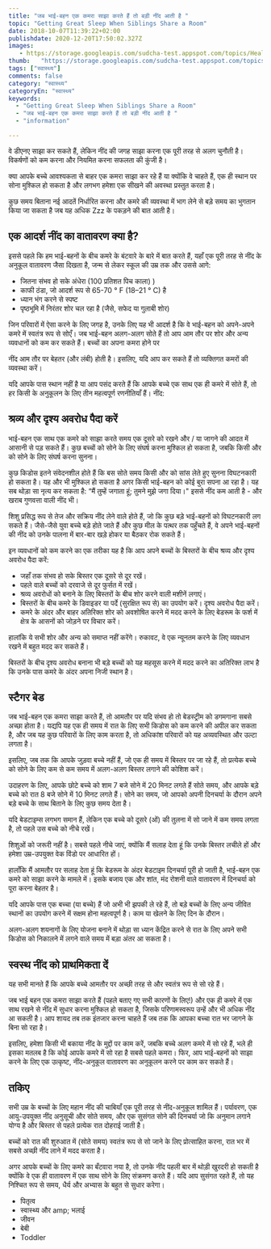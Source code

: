 ```yaml
---
title: "जब भाई-बहन एक कमरा साझा करते हैं तो बड़ी नींद आती है "
topic: "Getting Great Sleep When Siblings Share a Room"
date: 2018-10-07T11:39:22+02:00
publishdate: 2020-12-20T17:50:02.327Z
images: 
   - https://storage.googleapis.com/sudcha-test.appspot.com/topics/Health/default-selection/12.jpg
thumb:   "https://storage.googleapis.com/sudcha-test.appspot.com/topics/Health/default-selection/thumb/12.jpg"
tags: ["स्वास्थ्य"]
comments: false
category: "स्वास्थ्य"
categoryEn: "स्वास्थ्य"
keywords: 
  - "Getting Great Sleep When Siblings Share a Room"
  - "जब भाई-बहन एक कमरा साझा करते हैं तो बड़ी नींद आती है "
  - "information"

---
```

<p> वे डीएनए साझा कर सकते हैं, लेकिन नींद की जगह साझा करना एक पूरी तरह से अलग चुनौती है। विकर्षणों को कम करना और नियमित करना सफलता की कुंजी है। </p> <p> क्या आपके बच्चे आवश्यकता से बाहर एक कमरा साझा कर रहे हैं या क्योंकि वे चाहते हैं, एक ही स्थान पर सोना मुश्किल हो सकता है और लगभग हमेशा एक सीखने की अवस्था प्रस्तुत करता है। </p> <p> कुछ समय बिताना नई आदतें निर्धारित करना और कमरे की व्यवस्था में भाग लेने से बड़े समय का भुगतान किया जा सकता है जब यह अधिक Zzz के पकड़ने की बात आती है। </p> <h2> एक आदर्श नींद का वातावरण क्या है? </h2> <? p> इससे पहले कि हम भाई-बहनों के बीच कमरे के बंटवारे के बारे में बात करते हैं, यहाँ एक पूरी तरह से नींद के अनुकूल वातावरण जैसा दिखता है, जन्म से लेकर स्कूल की उम्र तक और उससे आगे: </p> <ul> <li> जितना संभव हो सके अंधेरा (100 प्रतिशत पिच काला) ) </li> <li> काफी ठंडा, जो आदर्श रूप से 65-70 ° F (18–21 ° C) है </li> <li> ध्यान भंग करने से स्पष्ट </li> <li> पृष्ठभूमि में निरंतर शोर चल रहा है (जैसे, सफेद या गुलाबी शोर) </li> </ul> <p> जिन परिवारों में ऐसा करने के लिए जगह है, उनके लिए यह भी आदर्श है कि वे भाई-बहन को अपने-अपने कमरे में स्वतंत्र रूप से सोएँ। जब भाई-बहन अलग-अलग सोते हैं तो आप आम तौर पर शोर और अन्य व्यवधानों को कम कर सकते हैं। बच्चों का अपना कमरा होने पर </p> <p> नींद आम तौर पर बेहतर (और लंबी) होती है। इसलिए, यदि आप कर सकते हैं तो व्यक्तिगत कमरों की व्यवस्था करें। </p> <p> यदि आपके पास स्थान नहीं है या आप पसंद करते हैं कि आपके बच्चे एक साथ एक ही कमरे में सोते हैं, तो हर किसी के अनुकूलन के लिए तीन महत्वपूर्ण रणनीतियाँ हैं। नींद: </p> <h2> श्रव्य और दृश्य अवरोध पैदा करें </h2> <p> भाई-बहन एक साथ एक कमरे को साझा करते समय एक दूसरे को रखने और / या जागने की आदत में आसानी से पड़ सकते हैं। कुछ बच्चों को सोने के लिए संघर्ष करना मुश्किल हो सकता है, जबकि किसी और को सोने के लिए संघर्ष करना सुनना। </p> <p> कुछ किडोस इतने संवेदनशील होते हैं कि बस सोते समय किसी और को सांस लेते हुए सुनना विघटनकारी हो सकता है। यह और भी मुश्किल हो सकता है अगर किसी भाई-बहन को कोई बुरा सपना आ रहा है। यह सब थोड़ा सा नृत्य कर सकता है: “मैं तुम्हें जगाता हूं; तुमने मुझे जगा दिया।" इससे नींद कम आती है - और खराब गुणवत्ता वाली नींद भी। </p> <p> शिशु प्रसिद्ध रूप से तेज और सक्रिय नींद लेने वाले होते हैं, जो कि कुछ बड़े भाई-बहनों को विघटनकारी लग सकते हैं। जैसे-जैसे युवा बच्चे बड़े होते जाते हैं और कुछ मील के पत्थर तक पहुँचते हैं, वे अपने भाई-बहनों की नींद को उनके पालना में बार-बार खड़े होकर या बैठकर रोक सकते हैं। </p> <p> इन व्यवधानों को कम करने का एक तरीका यह है कि आप अपने बच्चों के बिस्तरों के बीच श्रव्य और दृश्य अवरोध पैदा करें: </p> <ul> <li> जहाँ तक संभव हो सके बिस्तर एक दूसरे से दूर रखें। </li> <li> पहले वाले बच्चों को दरवाजे से दूर फुर्सत में रखें। </li> <li> श्रव्य अवरोधों को बनाने के लिए बिस्तरों के बीच शोर करने वाली मशीनें लगाएं। </li> <li> बिस्तरों के बीच कमरे के डिवाइडर या पर्दे (सुरक्षित रूप से) का उपयोग करें। दृश्य अवरोध पैदा करें। </li> <li> कमरे के अंदर और बाहर अतिरिक्त शोर को अवशोषित करने में मदद करने के लिए बेडरूम के फर्श में क्षेत्र के आसनों को जोड़ने पर विचार करें। </li> </ul> <p> हालांकि ये सभी शोर और अन्य को समाप्त नहीं करेंगे। रुकावट, वे एक न्यूनतम करने के लिए व्यवधान रखने में बहुत मदद कर सकते हैं। </p> <p> बिस्तरों के बीच दृश्य अवरोध बनाना भी बड़े बच्चों को यह महसूस करने में मदद करने का अतिरिक्त लाभ है कि उनके पास कमरे के अंदर अपना निजी स्थान है। </p> <h2> स्टैगर बेड </h2> <p > जब भाई-बहन एक कमरा साझा करते हैं, तो आमतौर पर यदि संभव हो तो बेडस्ट्रीम को डगमगाना सबसे अच्छा होता है। यद्यपि यह एक ही समय में रात के लिए सभी किडोस को कम करने की अपील कर सकता है, और जब यह कुछ परिवारों के लिए काम करता है, तो अधिकांश परिवारों को यह अव्यवस्थित और उल्टा लगता है। </p> <p> इसलिए, जब तक कि आपके जुड़वा बच्चे नहीं हैं, जो एक ही समय में बिस्तर पर जा रहे हैं, तो प्रत्येक बच्चे को सोने के लिए कम से कम समय में अलग-अलग बिस्तर लगाने की कोशिश करें। </p> <p> उदाहरण के लिए, आपके छोटे बच्चे को शाम 7 बजे सोने में 20 मिनट लगते हैं सोते समय, और आपके बड़े बच्चे को रात 8 बजे सोने में 10 मिनट लगते हैं। सोने का समय, जो आपको अपनी दिनचर्या के दौरान अपने बड़े बच्चे के साथ बिताने के लिए कुछ समय देता है। </p> <p> यदि बेडटाइम्स लगभग समान हैं, लेकिन एक बच्चे को दूसरे (ओं) की तुलना में सो जाने में कम समय लगता है, तो पहले उस बच्चे को नीचे रखें। </p> <p> शिशुओं को जरूरी नहीं है। सबसे पहले नीचे जाएं, क्योंकि मैं सलाह देता हूं कि उनके बिस्तर लचीले हों और हमेशा उम्र-उपयुक्त वेक विंडो पर आधारित हों। </p> <p> हालाँकि मैं आमतौर पर सलाह देता हूं कि बेडरूम के अंदर बेडटाइम दिनचर्या पूरी हो जाती है, भाई-बहन एक कमरे को साझा करने के मामले में। इसके बजाय एक और शांत, मंद रोशनी वाले वातावरण में दिनचर्या को पूरा करना बेहतर है। </p> <p> यदि आपके पास एक बच्चा (या बच्चे) हैं जो अभी भी झपकी ले रहे हैं, तो बड़े बच्चों के लिए अन्य जीवित स्थानों का उपयोग करने में सक्षम होना महत्वपूर्ण है। काम या खेलने के लिए दिन के दौरान। </p> <p> अलग-अलग शयनागों के लिए योजना बनाने में थोड़ा सा ध्यान केंद्रित करने से रात के लिए अपने सभी किडोस को निकालने में लगने वाले समय में बड़ा अंतर आ सकता है। </p> <h2> स्वस्थ नींद को प्राथमिकता दें </h2> <p> यह सभी मानते हैं कि आपके बच्चे आमतौर पर अच्छी तरह से और स्वतंत्र रूप से सो रहे हैं। </p> <p> जब भाई बहन एक कमरा साझा करते हैं (पहले बताए गए सभी कारणों के लिए!) और एक ही कमरे में एक साथ रखने से नींद में सुधार करना मुश्किल हो सकता है, जिसके परिणामस्वरूप उन्हें और भी अधिक नींद आ सकती है। आप शायद तब तक इंतजार करना चाहते हैं जब तक कि आपका बच्चा रात भर जागने के बिना सो रहा है। </p> <p> इसलिए, हमेशा किसी भी बकाया नींद के मुद्दों पर काम करें, जबकि बच्चे अलग कमरे में सो रहे हैं, भले ही इसका मतलब है कि कोई आपके कमरे में सो रहा है सबसे पहले कमरा। फिर, आप भाई-बहनों को साझा करने के लिए एक उत्कृष्ट, नींद-अनुकूल वातावरण का अनुकूलन करने पर काम कर सकते हैं। </p> <h2> तकिए </h2> <p> सभी उम्र के बच्चों के लिए महान नींद की चाबियाँ एक पूरी तरह से नींद-अनुकूल शामिल हैं। पर्यावरण, एक आयु-उपयुक्त नींद अनुसूची और सोते समय, और एक सुसंगत सोने की दिनचर्या जो कि अनुमान लगाने योग्य है और बिस्तर से पहले प्रत्येक रात दोहराई जाती है। </p> <p> बच्चों को रात की शुरुआत में (सोते समय) स्वतंत्र रूप से सो जाने के लिए प्रोत्साहित करना, रात भर में सबसे अच्छी नींद लाने में मदद करता है। </p> <p> अगर आपके बच्चों के लिए कमरे का बँटवारा नया है, तो उनके नींद पहली बार में थोड़ी खुरदरी हो सकती है क्योंकि वे एक ही वातावरण में एक साथ सोने के लिए संक्रमण करते हैं। यदि आप सुसंगत रहते हैं, तो यह निश्चित रूप से समय, धैर्य और अभ्यास के बहुत से सुधार करेगा। </p> <p> </p> <ul> <li> पितृत्व </li> <li> स्वास्थ्य और amp; भलाई </li> <li> जीवन </li> <li> बेबी </li> <li> Toddler </li> </ul> 